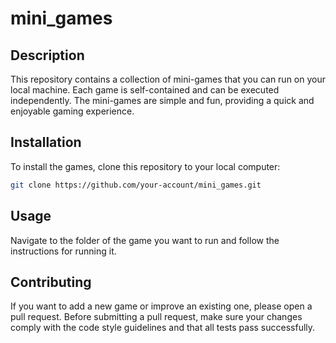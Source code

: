 # mini_games

## Description

This repository contains a collection of mini-games that you can run on your local machine. Each game is self-contained and can be executed independently. The mini-games are simple and fun, providing a quick and enjoyable gaming experience.

## Installation

To install the games, clone this repository to your local computer:

```bash
git clone https://github.com/your-account/mini_games.git
```

## Usage

Navigate to the folder of the game you want to run and follow the instructions for running it.

## Contributing

If you want to add a new game or improve an existing one, please open a pull request. Before submitting a pull request, make sure your changes comply with the code style guidelines and that all tests pass successfully.
